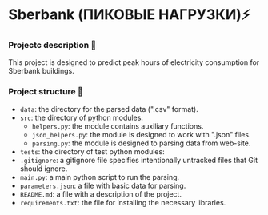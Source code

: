 # Sberbank (ПИКОВЫЕ НАГРУЗКИ)⚡️

### Projectc description 📝

This project is designed to predict peak hours of electricity consumption for Sberbank buildings.

### Project structure 📁

- `data`: the directory for the parsed data (".csv" format).
- `src`: the directory of python modules:
  - `helpers.py`: the module contains auxiliary functions.
  - `json_helpers.py`: the module is designed to work with ".json" files.
  - `parsing.py`: the module is designed to parsing data from web-site.
- `tests`: the directory of test python modules:
- `.gitignore`: a gitignore file specifies intentionally untracked files that Git should ignore.
- `main.py`: a main python script to run the parsing.
- `parameters.json`: a file with basic data for parsing.
- `README.md`: a file with a description of the project.
- `requirements.txt`: the file for installing the necessary libraries.
